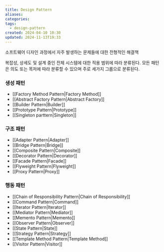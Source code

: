 ```yaml
---
title: Design Pattern
aliases: 
categories: 
tags:
  - design-pattern
created: 2024-04-10 10:30
updated: 2024-11-13T19:33
---
```

소프트웨어 디자인 과정에서 자주 발생하는 문제들에 대한 전형적인 해결책

복잡성, 상세도 및 설계 중인 전체 시스템에 대한 적용 범위에 따라 분류된다.
모든 패턴은 의도 또는 목저에 따라 분류할 수 있으며 주로 세가지 그룹으로 분류된다.

### 생성 패턴
- [[Factory Method Pattern|Factory Method]]
- [[Abstract Factory Pattern|Abstract Factory]]
- [[Builder Pattern|Builder]]
- [[Prototype Pattern|Prototype]]
- [[Singleton parttern|Singleton]]

### 구조 패턴
- [[Adapter Pattern|Adapter]]
- [[Bridge Pattern|Bridge]]
- [[Composite Pattern|Composite]]
- [[Decorator Pattern|Decorator]]
- [[Facade Pattern|Facade]]
- [[Flyweight Pattern|Flyweight]]
- [[Proxy Pattern|Proxy]]

### 행동 패턴
- [[Chain of Responsibility Pattern|Chain of Responsibility]]
- [[Command Pattern|Command]]
- [[Iterator Pattern|Iterator]]
- [[Mediator Pattern|Mediator]]
- [[Memento Pattern|Memento]]
- [[Observer Pattern|Observer]]
- [[State Pattern|State]]
- [[Strategy Pattern|Strategy]]
- [[Template Method Pattern|Template Method]]
- [[Visitor Pattern|Visitor]]